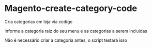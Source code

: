 # Magento-create-category-code
Cria categorias em loja via codigo

Informe a categoria raiz do seu menu e as categorias a serem incluidas

Não é necessário criar a categoria antes, o script testará isso
